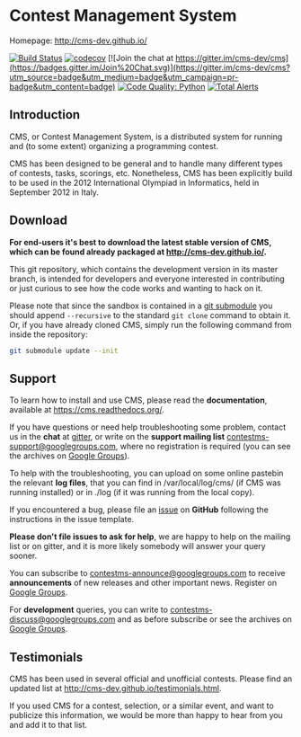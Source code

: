 Contest Management System
=========================

Homepage: <http://cms-dev.github.io/>

[![Build Status](https://travis-ci.org/cms-dev/cms.svg?branch=master)](https://travis-ci.org/cms-dev/cms)
[![codecov](https://codecov.io/gh/cms-dev/cms/branch/master/graph/badge.svg)](https://codecov.io/gh/cms-dev/cms)
[![Join the chat at https://gitter.im/cms-dev/cms](https://badges.gitter.im/Join%20Chat.svg)](https://gitter.im/cms-dev/cms?utm_source=badge&utm_medium=badge&utm_campaign=pr-badge&utm_content=badge)
[![Code Quality: Python](https://img.shields.io/lgtm/grade/python/g/cms-dev/cms.svg?logo=lgtm&logoWidth=18)](https://lgtm.com/projects/g/cms-dev/cms/context:python)
[![Total Alerts](https://img.shields.io/lgtm/alerts/g/cms-dev/cms.svg?logo=lgtm&logoWidth=18)](https://lgtm.com/projects/g/cms-dev/cms/alerts)

Introduction
------------

CMS, or Contest Management System, is a distributed system for running
and (to some extent) organizing a programming contest.

CMS has been designed to be general and to handle many different types
of contests, tasks, scorings, etc. Nonetheless, CMS has been
explicitly build to be used in the 2012 International Olympiad in
Informatics, held in September 2012 in Italy.


Download
--------

**For end-users it's best to download the latest stable version of CMS,
which can be found already packaged at <http://cms-dev.github.io/>.**

This git repository, which contains the development version in its
master branch, is intended for developers and everyone interested in
contributing or just curious to see how the code works and wanting to
hack on it.

Please note that since the sandbox is contained in a
[git submodule](http://git-scm.com/docs/git-submodule) you should append
`--recursive` to the standard `git clone` command to obtain it. Or, if
you have already cloned CMS, simply run the following command from
inside the repository:

```bash
git submodule update --init
```


Support
-------

To learn how to install and use CMS, please read the **documentation**,
available at <https://cms.readthedocs.org/>.

If you have questions or need help troubleshooting some problem,
contact us in the **chat** at [gitter](https://gitter.im/cms-dev/cms),
or write on the **support mailing list**
<contestms-support@googlegroups.com>, where no registration is required
(you can see the archives on
[Google Groups](https://groups.google.com/forum/#!forum/contestms-support)).

To help with the troubleshooting, you can upload on some online
pastebin the relevant **log files**, that you can find in
/var/local/log/cms/ (if CMS was running installed) or in ./log (if it
was running from the local copy).

If you encountered a bug, please file an
[issue](https://github.com/cms-dev/cms/issues) on **GitHub** following
the instructions in the issue template.

**Please don't file issues to ask for help**, we are happy to help
on the mailing list or on gitter, and it is more likely somebody will
answer your query sooner.

You can subscribe to <contestms-announce@googlegroups.com> to receive
**announcements** of new releases and other important news. Register on
[Google Groups](https://groups.google.com/forum/#!forum/contestms-announce).

For **development** queries, you can write to
<contestms-discuss@googlegroups.com> and as before subscribe or see the
archives on
[Google Groups](https://groups.google.com/forum/#!forum/contestms-discuss).



Testimonials
------------

CMS has been used in several official and unofficial contests. Please
find an updated list at <http://cms-dev.github.io/testimonials.html>.

If you used CMS for a contest, selection, or a similar event, and want
to publicize this information, we would be more than happy to hear
from you and add it to that list.
